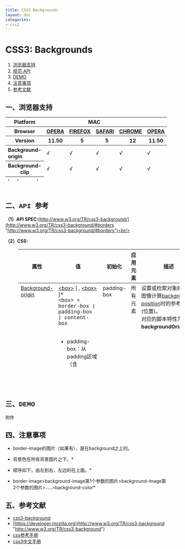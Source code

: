 ```yaml
---
title: CSS3 Backgrounds
layout: doc
categories:
- css3
---
```


# CSS3: Backgrounds

1. [浏览器支持](#spec-browser)
2. [规范 API](#spec-api)
3. [DEMO](#spec-demo)
4. [注意事项](#spec-caution)
5. [参考文献](#spec-ref)

<h2 id="spec-browser" style="font-family:Courier New">一、浏览器支持</h2>
<table class="litmus-browser-support-results zeroBorder" summary="Browser support for HTML5 Forms Inputs" height="197" width="920">
<tbody>
<tr>
<th class="primary-heading" scope="row"><span class="offScreen">Platform</span></th>
<th class="primary-heading" colspan="4" scope="colgroup">MAC</th>
<th class="primary-heading" colspan="5" scope="colgroup">WIN</th>
<th class="offScreen">%</th>
</tr>
<tr>
<th class="row-heading secondary-heading" scope="row"><span class="offScreen">Browser</span></th>
<th class="browser-id browser-opera secondary-heading" colspan="1" scope="col"><a href="http://www.opera.com/browser/" target="_blank" title="Download the Opera web browser">OPERA</a></th>
<th class="browser-firefox browser-id secondary-heading" colspan="1" scope="col"><a href="http://www.mozilla-europe.org/en/firefox/" target="_blank" title="Download the Firefox web browser">FIREFOX</a></th>
<th class="browser-id browser-safari secondary-heading" colspan="1" scope="col"><a href="http://www.apple.com/safari/download/" target="_blank" title="Download the Safari web browser">SAFARI</a></th>
<th class="browser-chrome browser-id secondary-heading" colspan="1" scope="col"><a href="http://www.google.com/chrome/" target="_blank" title="Download the Chrome web browser">CHROME</a></th>
<th class="browser-id browser-opera secondary-heading" colspan="1" scope="col"><a href="http://www.opera.com/browser/" target="_blank" title="Download the Opera web browser">OPERA</a></th>
<th class="browser-firefox browser-id secondary-heading" colspan="1" scope="colgroup"><a href="http://www.mozilla-europe.org/en/firefox/" target="_blank" title="Download the Firefox web browser">FIREFOX</a></th>
<th class="browser-id browser-safari secondary-heading" colspan="1" scope="col"><a href="http://www.apple.com/safari/download/" target="_blank" title="Download the Safari web browser">SAFARI</a></th>
<th class="browser-id browser-ie secondary-heading" colspan="1" scope="colgroup"><a href="http://www.microsoft.com/ie/" target="_blank" title="Download the Ie web browser">IE</a></th>
<th class="browser-chrome browser-id secondary-heading" colspan="1" scope="colgroup"><a href="http://www.google.com/chrome/" target="_blank" title="Download the Chrome web browser">CHROME</a></th>
<th class="offScreen">&nbsp;</th>
</tr>
<tr>
<th class="row-heading tertiary-heading" scope="row"><span class="offScreen">Version</span></th>
<th class="tertiary-heading" scope="col"> 11.50 </th>
<th class="tertiary-heading" scope="col">&nbsp;&nbsp; 5 </th>
<th class="tertiary-heading" scope="col">&nbsp;&nbsp; 5 </th>
<th class="tertiary-heading" scope="col">&nbsp;&nbsp; 12 </th>
<th class="tertiary-heading" scope="col"> 11.50 </th>
<th class="tertiary-heading" scope="col">&nbsp;&nbsp;&nbsp; 5<br>
</th>
<th class="tertiary-heading" scope="col">&nbsp;&nbsp; 5 </th>
<th class="tertiary-heading" scope="col">&nbsp;9<br>
</th>
<th class="tertiary-heading" scope="col">&nbsp;&nbsp; 12<br>
</th>
<th class="offScreen">&nbsp;</th>
</tr>
</tbody>
 
<tbody>
<tr>
<th style="text-align:left" bgcolor="#ffffff">Background-origin<br>
</th>
<td>√<br>
</td>
<td>√<br>
</td>
<td>√<br>
</td>
<td>√<br>
</td>
<td>√<br>
</td>
<td>√<br>
</td>
<td>√<br>
</td>
<td>√<br>
</td>
<td>√<br>
</td>
<td><br>
</td>
</tr>
<tr>
<th class="row-heading" scope="row">Background-clip<br>
</th>
<td>√<br>
</td>
<td>√<br>
</td>
<td class="supported">√</td>
<td class="supported">√</td>
<td>√</td>
<td>√<br>
</td>
<td class="supported">√</td>
<td>√<br>
</td>
<td class="supported">√</td>
<td class="grade-limited support-grade"><br>
</td>
</tr>
<tr>
<th style="text-align:left" bgcolor="#ffffff">background-size<br>
</th>
<td>√<br>
</td>
<td>√<br>
</td>
<td>√<br>
</td>
<td>√<br>
</td>
<td>√<br>
</td>
<td>√<br>
</td>
<td>√<br>
</td>
<td>√<br>
</td>
<td>√<br>
</td>
<td><br>
</td>
</tr>
<tr>
<th style="text-align:left" bgcolor="#ffffff">Mutiple backgrounds<br>
</th>
<td>√<br>
</td>
<td>√<br>
</td>
<td>√<br>
</td>
<td>√<br>
</td>
<td>√<br>
</td>
<td>√<br>
</td>
<td>√<br>
</td>
<td>√<br>
</td>
<td>√<br>
</td>
<td><br>
</td>
</tr>
</tbody>
</table>
<br>
<h2 id="spec-api" style="font-family:Courier New">二、API 参考</h2>

**（1）API SPEC:**[http://www.w3.org/TR/css3-background/](http://www.w3.org/TR/css3-background/#borders "http://www.w3.org/TR/css3-background/#borders")<br/>

**（2）CSS:**

<table class="proptable zeroBorder" style="margin-left:40px" height="369" width="920">
<tbody>
<tr>
<th>属性<br>
</th>
<th>值<br>
</th>
<th>初始化<br>
</th>
<th>应用元素<br>
</th>
<th>描述<br>
</th>
<th>类型<br>
</th>
</tr>
</tbody>
 
<tbody>
<tr valign="baseline">
<td style="text-align:left"><a href="http://www.w3.org/TR/css3-background/#background-origin" id="o6zc" title="http://www.w3.org/TR/css3-background/#background-origin">Background-origin</a><br>
</td>
<td style="text-align:left"><a href="http://www.w3.org/TR/css3-background/#ltboxgt">&lt;box&gt;</a> [ , <a href="http://www.w3.org/TR/css3-background/#ltboxgt">&lt;box&gt;</a> ]* <br>
<font face="Courier New">&lt;box&gt; = border-box | padding-box | content-box</font><br>
<br>
<div class="cont">
<ul><li> padding-box：从padding区域（含padding）开始显示背景图像。</li>
<li>border-box：从border区域（含border）开始显示背景图像。</li>
<li>content-box：从content区域开始显示背景图像。 </li></ul>
</div>
</td>
<td style="text-align:left">padding-box <br>
</td>
<td style="text-align:left">所有元素<br>
</td>
<td style="text-align:left">
<div class="cont">设置或检索对象的背景图像计算<a href="http://www.w3.org/TR/css3-background/#background-position" id="l7mu" title="http://www.w3.org/TR/css3-background/#background-position">background-position</a>时的参考原点(位置)。<br>
对应的脚本特性为<b>backgroundOrigin</b>。</div>
<br>
</td>
<td style="text-align:left">视觉<br>
</td>
</tr>
<tr valign="baseline">
<td style="text-align:left"><a href="http://www.w3.org/TR/css3-background/#background-clip" id="ibyx" title="http://www.w3.org/TR/css3-background/#background-clip">Background-clip</a><br>
</td>
<td style="text-align:left"><a href="http://www.w3.org/TR/css3-background/#ltboxgt">&lt;box&gt;</a> [ , <a href="http://www.w3.org/TR/css3-background/#ltboxgt">&lt;box&gt;</a> ]* <br>
<font face="Courier New">&lt;box&gt; = border-box | padding-box | content-box<br>
<br>
</font>
<ul><li>
<div class="cont"> padding-box：从padding区域（不含padding）开始向外裁剪背景。</div>
</li>
<li>
<div class="cont">border-box：从border区域（不含border）开始向外裁剪背景。</div>
</li>
<li>
<div class="cont">content-box：从content区域开始向外裁剪背景。 </div>
</li></ul>
<br>
</td>
<td style="text-align:left">border-box <br>
</td>
<td style="text-align:left">同上<br>
</td>
<td style="text-align:left">指定对象的背景图像向外<b>裁剪</b>的区域。<br>
<div style="text-align:left">对应的脚本特性为<b>backgroundClip</b>。</div>
<br>
</td>
<td style="text-align:left">视觉<br>
</td>
</tr>
<tr valign="baseline">
<td style="text-align:left"><a href="http://www.w3.org/TR/css3-background/#background-size" id="dek8" title="http://www.w3.org/TR/css3-background/#background-size">background-size</a><br>
</td>
<td style="text-align:left"><a href="http://www.w3.org/TR/css3-background/#ltbg-sizegt">&lt;bg-size&gt;</a> [ , <a href="http://www.w3.org/TR/css3-background/#ltbg-sizegt">&lt;bg-size&gt;</a> ]* <br>
<font face="Courier New">&lt;bg-size&gt; = [ &lt;length&gt; | &lt;percentage&gt; | auto ]{1,2} | cover | contain</font><br>
<br>
<div class="cont">&lt;length&gt;：用长度值指定背景图像大小。不允许负值。<br>
&lt;percentage&gt;：用百分比指定背景图像大小。不允许负值。<br>
auto：背景图像的真实大小。<br>
cover：将背景图像等比缩放到完全覆盖容器，背景图像有可能超出容器。<br>
contain：将背景图像等比缩放到宽度或高度与容器的宽度或高度相等，背景图像始终被包含在容器内。 </div>
</td>
<td style="text-align:left">auto<br>
</td>
<td style="text-align:left">同上<br>
</td>
<td style="text-align:left">
<div class="cont">检索或设置对象的背景图像的尺寸大小。
<ul><li>该属性提供2个参数值(特性值cover和contain除外)。</li>
<li>如果提供两个，第一个用于定义背景图像的宽度，第二个用于定义背景图像的高度。</li>
<li>如果只提供一个，该值将用于定义背景图像的宽度，第2个值默认为auto，即高度为auto，此时背景图以提供的宽度作为参照来进行等比缩放。</li>
<li>对应的脚本特性为<b>backgroundSize</b>。</li></ul>
</div>
<br>
</td>
<td style="text-align:left">视觉<br>
</td>
</tr>
<tr>
<td style="text-align:left"><a href="http://www.w3.org/TR/css3-background/#layering" id="on1o" title="http://www.w3.org/TR/css3-background/#layering">Mutiple backgrounds</a><br>
</td>
<td style="text-align:left">background ： [background-image] | [background-origin] | [background-clip] | [background-repeat] | [background-size] | [background-position]<br>
<br>
</td>
<td style="text-align:left">none<br>
</td>
<td style="text-align:left">同上<br>
</td>
<td style="text-align:left">复合属性。多重背景图象，可以把不同背景图象只放到一个块元素里。（背景色background-color不能设置多重）。
<ul><li>一个元素可以设置多重背景图像。</li>
<li>每组属性间使用逗号分隔。</li>
<li>如果设置的多重背景图之间存在着交集（即存在着重叠关系），前面的背景图会覆盖在后面的背景图之上。</li></ul>
<br>
</td>
<td style="text-align:left">视觉<br>
</td>
</tr>
</tbody>
</table>
<br>
<br>
<br>
<h2 id="spec-demo" style="font-family:Courier New">三、DEMO</h2>
附件
<h2 id="spec-caution" style="font-family:Courier New">四、注意事项</h2>

* border-image的图片（如果有），是在background之上的。

* 背景色在所有背景图片之下。*<br>

* 顺序如下，由左到右，左边的在上面。*<br>

* border-image&gt;background-image第1个参数的图片&gt;background-image第2个参数的图片&gt;.....&gt;background-color*

<h2 id="spec-ref" style="font-family:Courier New">五、参考文献</h2>

* [css3-background](http://www.w3.org/TR/css3-background "http://www.w3.org/TR/css3-background")
* [https://developer.mozilla.org](http://www.w3.org/TR/css3-background "http://www.w3.org/TR/css3-background")
* [css参考手册](http://www.css88.com/book/css/ "http://www.css88.com/book/css/")
* [css3中文手册](http://isd.tencent.com/css3/ "http://isd.tencent.com/css3/")

